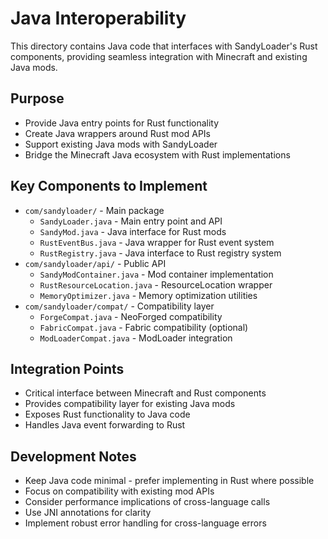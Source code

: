 # Java Interoperability

This directory contains Java code that interfaces with SandyLoader's Rust components, providing seamless integration with Minecraft and existing Java mods.

## Purpose

- Provide Java entry points for Rust functionality
- Create Java wrappers around Rust mod APIs
- Support existing Java mods with SandyLoader
- Bridge the Minecraft Java ecosystem with Rust implementations

## Key Components to Implement

- `com/sandyloader/` - Main package
  - `SandyLoader.java` - Main entry point and API
  - `SandyMod.java` - Java interface for Rust mods
  - `RustEventBus.java` - Java wrapper for Rust event system
  - `RustRegistry.java` - Java interface to Rust registry system
- `com/sandyloader/api/` - Public API
  - `SandyModContainer.java` - Mod container implementation
  - `RustResourceLocation.java` - ResourceLocation wrapper
  - `MemoryOptimizer.java` - Memory optimization utilities
- `com/sandyloader/compat/` - Compatibility layer
  - `ForgeCompat.java` - NeoForged compatibility
  - `FabricCompat.java` - Fabric compatibility (optional)
  - `ModLoaderCompat.java` - ModLoader integration

## Integration Points

- Critical interface between Minecraft and Rust components
- Provides compatibility layer for existing Java mods
- Exposes Rust functionality to Java code
- Handles Java event forwarding to Rust

## Development Notes

- Keep Java code minimal - prefer implementing in Rust where possible
- Focus on compatibility with existing mod APIs
- Consider performance implications of cross-language calls
- Use JNI annotations for clarity
- Implement robust error handling for cross-language errors
